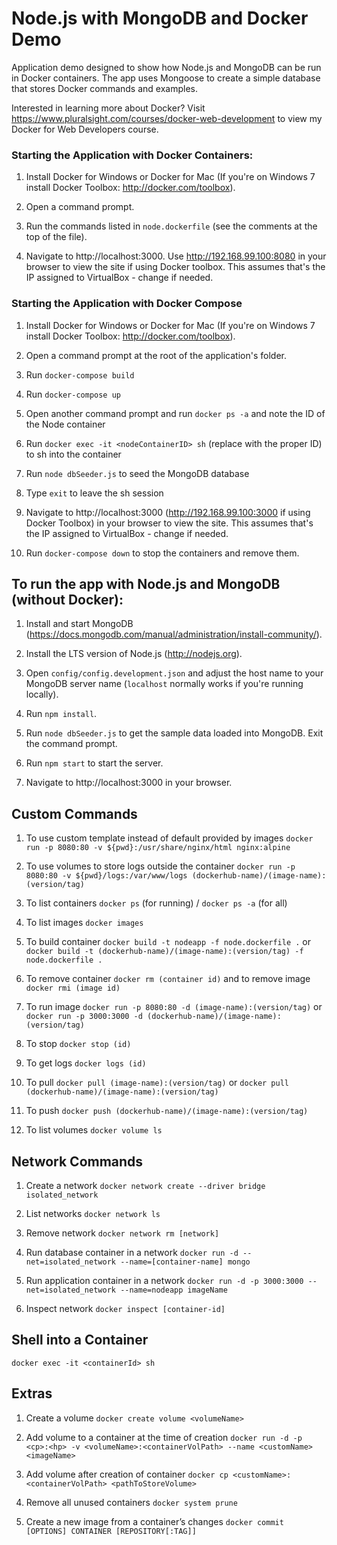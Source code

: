 # Node.js with MongoDB and Docker Demo

Application demo designed to show how Node.js and MongoDB can be run in Docker containers. 
The app uses Mongoose to create a simple database that stores Docker commands and examples. 

Interested in learning more about Docker? Visit https://www.pluralsight.com/courses/docker-web-development to view my Docker for Web Developers course.

### Starting the Application with Docker Containers:

1. Install Docker for Windows or Docker for Mac (If you're on Windows 7 install Docker Toolbox: http://docker.com/toolbox).

2. Open a command prompt.

3. Run the commands listed in `node.dockerfile` (see the comments at the top of the file).

4. Navigate to http://localhost:3000. Use http://192.168.99.100:8080 in your browser to view the site if using Docker toolbox. This assumes that's the IP assigned to VirtualBox - change if needed.


### Starting the Application with Docker Compose

1. Install Docker for Windows or Docker for Mac (If you're on Windows 7 install Docker Toolbox: http://docker.com/toolbox).

2. Open a command prompt at the root of the application's folder.

3. Run `docker-compose build`

4. Run `docker-compose up`

5. Open another command prompt and run `docker ps -a` and note the ID of the Node container

6. Run `docker exec -it <nodeContainerID> sh` (replace <nodeContainerID> with the proper ID) to sh into the container

7. Run `node dbSeeder.js` to seed the MongoDB database

8. Type `exit` to leave the sh session

9. Navigate to http://localhost:3000 (http://192.168.99.100:3000 if using Docker Toolbox) in your browser to view the site. This assumes that's the IP assigned to VirtualBox - change if needed.

10. Run `docker-compose down` to stop the containers and remove them.

## To run the app with Node.js and MongoDB (without Docker):

1. Install and start MongoDB (https://docs.mongodb.com/manual/administration/install-community/).

2. Install the LTS version of Node.js (http://nodejs.org).

3. Open `config/config.development.json` and adjust the host name to your MongoDB server name (`localhost` normally works if you're running locally). 

4. Run `npm install`.

5. Run `node dbSeeder.js` to get the sample data loaded into MongoDB. Exit the command prompt.

6. Run `npm start` to start the server.

7. Navigate to http://localhost:3000 in your browser.



## Custom Commands

1. To use custom template instead of default provided by images `docker run -p 8080:80 -v ${pwd}:/usr/share/nginx/html nginx:alpine`

2. To use volumes to store logs outside the container `docker run -p 8080:80 -v ${pwd}/logs:/var/www/logs (dockerhub-name)/(image-name):(version/tag)`

3. To list containers `docker ps` (for running) / `docker ps -a` (for all)

4. To list images `docker images`

5. To build container `docker build -t nodeapp -f node.dockerfile .` or `docker build -t (dockerhub-name)/(image-name):(version/tag) -f node.dockerfile .`

6. To remove container `docker rm (container id)` and to remove image `docker rmi (image id)`

7. To run image `docker run -p 8080:80 -d (image-name):(version/tag)` or `docker run -p 3000:3000 -d (dockerhub-name)/(image-name):(version/tag)`

8. To stop `docker stop (id)`

9. To get logs `docker logs (id)`

10. To pull `docker pull (image-name):(version/tag)` or `docker pull (dockerhub-name)/(image-name):(version/tag)`

11. To push `docker push (dockerhub-name)/(image-name):(version/tag)`

12. To list volumes `docker volume ls`

## Network Commands

1. Create a network `docker network create --driver bridge isolated_network`

2. List networks `docker network ls`

3. Remove network `docker network rm [network]`

4. Run database container in a network `docker run -d --net=isolated_network --name=[container-name] mongo`

5. Run application container in a network `docker run -d -p 3000:3000 --net=isolated_network --name=nodeapp imageName`

6. Inspect network `docker inspect [container-id]`

## Shell into a Container

`docker exec -it <containerId> sh`

## Extras

1. Create a volume `docker create volume <volumeName>`

2. Add volume to a container at the time of creation `docker run -d -p <cp>:<hp> -v <volumeName>:<containerVolPath> --name <customName> <imageName>`

3. Add volume after creation of container `docker cp <customName>:<containerVolPath> <pathToStoreVolume>`

4. Remove all unused containers `docker system prune`

5. Create a new image from a container’s changes `docker commit [OPTIONS] CONTAINER [REPOSITORY[:TAG]]`

